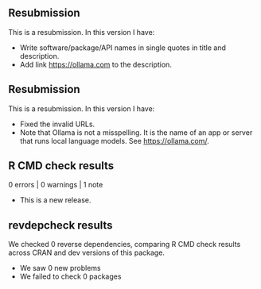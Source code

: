 ## Resubmission

This is a resubmission. In this version I have:

* Write software/package/API names in single quotes in title and description.
* Add link <https://ollama.com> to the description.

## Resubmission

This is a resubmission. In this version I have:

* Fixed the invalid URLs.
* Note that Ollama is not a misspelling. It is the name of an app or server that runs local language models. See https://ollama.com/.

## R CMD check results

0 errors | 0 warnings | 1 note

* This is a new release.

## revdepcheck results

We checked 0 reverse dependencies, comparing R CMD check results across CRAN and dev versions of this package.

 * We saw 0 new problems
 * We failed to check 0 packages



